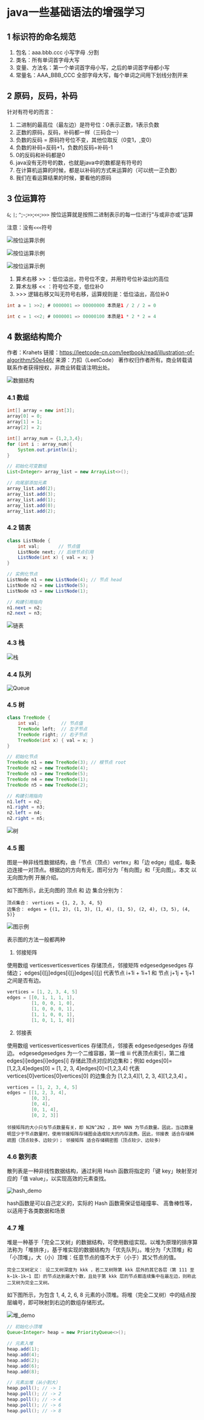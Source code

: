 # java一些基础语法的增强学习

## 1 标识符的命名规范

1. 包名：aaa.bbb.ccc 小写字母 .分割
2. 类名：所有单词首字母大写
3. 变量、方法名：第一个单词首字母小写，之后的单词首字母都小写
4. 常量名：AAA_BBB_CCC 全部字母大写，每个单词之间用下划线分割开来

## 2 原码，反码，补码

针对有符号的而言：

1. 二进制的最高位（最左边）是符号位：0表示正数，1表示负数
2. 正数的原码，反码，补码都一样（三码合一）
3. 负数的反码 = 原码符号位不变，其他位取反（0变1，,变0）
4. 负数的补码=反码+1，负数的反码=补码-1
5. 0的反码和补码都是0
6. java没有无符号的数，也就是java中的数都是有符号的
7. 在计算机运算的时候，都是以补码的方式来运算的（可以统一正负数）
8. 我们在看运算结果的时候，要看他的原码

## 3 位运算符

`&`; `|`; `^`;`~`;`>>`;`<<`;`>>>` 按位运算就是按照二进制表示的每一位进行“与或非亦或”运算

注意：没有`<<<`符号

![按位运算示例](./pics/按位运算示例1.png)

![按位运算示例](./pics/按位运算示例2.png)

![按位运算示例](./pics/按位运算示例3.png)

1. 算术右移 >> ：低位溢出，符号位不变，并用符号位补溢出的高位
2. 算术左移 << ：符号位不变，低位补0
3. \>>> 逻辑右移又叫无符号右移，运算规则是：低位溢出，高位补0

```java
int a = 1 >>2; # 0000001 => 00000000 本质是1 / 2 / 2 = 0

int c = 1 <<2; # 0000001 => 00000100 本质是1 * 2 * 2 = 4
```

## 4 数据结构简介

作者：Krahets
链接：https://leetcode-cn.com/leetbook/read/illustration-of-algorithm/50e446/
来源：力扣（LeetCode）
著作权归作者所有。商业转载请联系作者获得授权，非商业转载请注明出处。

![数据结构](./pics/datastruct.png)

### 4.1 数组

```java
int[] array = new int[3];
array[0] = 0;
array[1] = 1;
array[2] = 2;

int[] array_num = {1,2,3,4};
for (int i : array_num){
    System.out.println(i);
}

// 初始化可变数组
List<Integer> array_list = new ArrayList<>();

// 向尾部添加元素
array_list.add(2);
array_list.add(3);
array_list.add(1);
array_list.add(0);
array_list.add(2);
```

### 4.2 链表

```java
class ListNode {
    int val;       // 节点值
    ListNode next; // 后继节点引用
    ListNode(int x) { val = x; }
}

// 实例化节点
ListNode n1 = new ListNode(4); // 节点 head
ListNode n2 = new ListNode(5);
ListNode n3 = new ListNode(1);

// 构建引用指向
n1.next = n2;
n2.next = n3;
```

![链表](./pics/链表.png)

### 4.3 栈

![栈](./pics/栈.png)

### 4.4 队列

![Queue](./pics/Queue.png)

### 4.5 树

```java
class TreeNode {
    int val;        // 节点值
    TreeNode left;  // 左子节点
    TreeNode right; // 右子节点
    TreeNode(int x) { val = x; }
}

// 初始化节点
TreeNode n1 = new TreeNode(3); // 根节点 root
TreeNode n2 = new TreeNode(4);
TreeNode n3 = new TreeNode(5);
TreeNode n4 = new TreeNode(1);
TreeNode n5 = new TreeNode(2);

// 构建引用指向
n1.left = n2;
n1.right = n3;
n2.left = n4;
n2.right = n5;

```

![树](./pics/树.png)

### 4.5 图

图是一种非线性数据结构，由「节点（顶点）vertex」和「边 edge」组成，每条边连接一对顶点。根据边的方向有无，图可分为「有向图」和「无向图」。本文 以无向图为例 开展介绍。

如下图所示，此无向图的 顶点 和 边 集合分别为：

    顶点集合： vertices = {1, 2, 3, 4, 5}
    边集合： edges = {(1, 2), (1, 3), (1, 4), (1, 5), (2, 4), (3, 5), (4, 5)}

![图示例](./pics/图示例.png)

表示图的方法一般都两种

1. 邻接矩阵

使用数组 verticesverticesvertices 存储顶点，邻接矩阵 edgesedgesedges 存储边； edges[i][j]edges[i][j]edges[i][j] 代表节点 i+1i + 1i+1 和 节点 j+1j + 1j+1 之间是否有边。

```java
vertices = [1, 2, 3, 4, 5]
edges = [[0, 1, 1, 1, 1],
         [1, 0, 0, 1, 0],
         [1, 0, 0, 0, 1],
         [1, 1, 0, 0, 1],
         [1, 0, 1, 1, 0]]
```

2. 邻接表

 使用数组 verticesverticesvertices 存储顶点，邻接表 edgesedgesedges 存储边。 edgesedgesedges 为一个二维容器，第一维 iii 代表顶点索引，第二维 edges[i]edges[i]edges[i] 存储此顶点对应的边集和；例如 edges[0]=[1,2,3,4]edges[0] = [1, 2, 3, 4]edges[0]=[1,2,3,4] 代表 vertices[0]vertices[0]vertices[0] 的边集合为 [1,2,3,4][1, 2, 3, 4][1,2,3,4] 。

```java
vertices = [1, 2, 3, 4, 5]
edges = [[1, 2, 3, 4],
         [0, 3],
         [0, 4],
         [0, 1, 4],
         [0, 2, 3]]
```

    邻接矩阵的大小只与节点数量有关，即 N2N^2N2 ，其中 NNN 为节点数量。因此，当边数量明显少于节点数量时，使用邻接矩阵存储图会造成较大的内存浪费。因此，邻接表 适合存储稀疏图（顶点较多、边较少）； 邻接矩阵 适合存储稠密图（顶点较少、边较多）

### 4.6 散列表

散列表是一种非线性数据结构，通过利用 Hash 函数将指定的「键 key」映射至对应的「值 value」，以实现高效的元素查找。

![hash_demo](./pics/hash_demo.png)

hash函数是可以自己定义的，实际的 Hash 函数需保证低碰撞率、 高鲁棒性等，以适用于各类数据和场景

### 4.7 堆

堆是一种基于「完全二叉树」的数据结构，可使用数组实现。以堆为原理的排序算法称为「堆排序」，基于堆实现的数据结构为「优先队列」。堆分为「大顶堆」和「小顶堆」，大（小）顶堆：任意节点的值不大于（小于）其父节点的值。

```
完全二叉树定义： 设二叉树深度为 kkk ，若二叉树除第 kkk 层外的其它各层（第 111 至 k−1k-1k−1 层）的节点达到最大个数，且处于第 kkk 层的节点都连续集中在最左边，则称此二叉树为完全二叉树。
```

如下图所示，为包含 1, 4, 2, 6, 8 元素的小顶堆。将堆（完全二叉树）中的结点按层编号，即可映射到右边的数组存储形式。


![堆_demo](./pics/堆_demo.png)


```java
// 初始化小顶堆
Queue<Integer> heap = new PriorityQueue<>();

// 元素入堆
heap.add(1);
heap.add(4);
heap.add(2);
heap.add(6);
heap.add(8);

// 元素出堆（从小到大）
heap.poll(); // -> 1
heap.poll(); // -> 2
heap.poll(); // -> 4
heap.poll(); // -> 6
heap.poll(); // -> 8

```